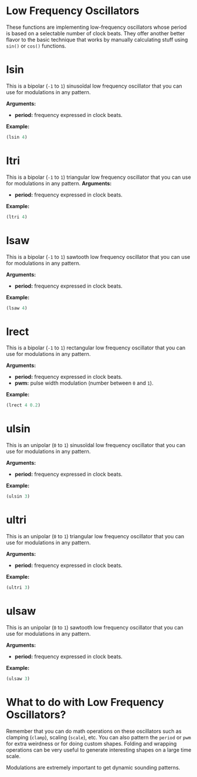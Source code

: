 # Low Frequency Oscillators

These functions are implementing low-frequency oscillators whose period is based on a selectable number of clock beats. They offer another better flavor to the basic technique that works by manually calculating stuff using `sin()` or `cos()` functions. 

# lsin

This is a bipolar (`-1` to `1`) sinusoïdal low frequency oscillator that you can use for modulations in any pattern.

**Arguments:**
- **period:** frequency expressed in clock beats.

**Example:**
```python
(lsin 4)
```
# ltri


This is a bipolar (`-1` to `1`) triangular low frequency oscillator that you can use for modulations in any pattern.
**Arguments:**
- **period:** frequency expressed in clock beats.

**Example:**
```python
(ltri 4)
```

# lsaw

This is a bipolar (`-1` to `1`) sawtooth low frequency oscillator that you can use for modulations in any pattern.


**Arguments:**
- **period:** frequency expressed in clock beats.

**Example:**
```python
(lsaw 4)
```

# lrect

This is a bipolar (`-1` to `1`) rectangular low frequency oscillator that you can use for modulations in any pattern.


**Arguments:**
- **period:** frequency expressed in clock beats.
- **pwm:** pulse width modulation (number between `0` and `1`).


**Example:**
```python
(lrect 4 0.2)
```

# ulsin

This is an unipolar (`0` to `1`) sinusoïdal low frequency oscillator that you can use for modulations in any pattern.

**Arguments:**
- **period:** frequency expressed in clock beats.



**Example:**
```python
(ulsin 3)
```

# ultri

This is an unipolar (`0` to `1`) triangular low frequency oscillator that you can use for modulations in any pattern.

**Arguments:**
- **period:** frequency expressed in clock beats.



**Example:**
```python
(ultri 3)
```

# ulsaw

This is an unipolar (`0` to `1`) sawtooth low frequency oscillator that you can use for modulations in any pattern.

**Arguments:**
- **period:** frequency expressed in clock beats.


**Example:**
```python
(ulsaw 3)
```

# What to do with Low Frequency Oscillators?

Remember that you can do math operations on these oscillators such as clamping (`clamp`), scaling (`scale`), etc. You can also pattern the `period` or `pwm` for extra weirdness or for doing custom shapes. Folding and wrapping operations can be very useful to generate interesting shapes on a large time scale. 

Modulations are extremely important to get dynamic sounding patterns.
